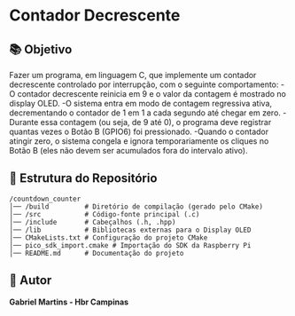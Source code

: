 # Contador Decrescente

## 📚 Objetivo
Fazer um programa, em linguagem C, que implemente um contador decrescente controlado por interrupção, com o seguinte comportamento:
   -O contador decrescente reinicia em 9 e o valor da contagem é mostrado no display OLED.
   -O sistema entra em modo de contagem regressiva ativa, decrementando o contador de 1 em 1 a cada segundo até chegar em zero.
   -Durante essa contagem (ou seja, de 9 até 0), o programa deve registrar quantas vezes o Botão B (GPIO6) foi pressionado. 
   -Quando o contador atingir zero, o sistema congela e ignora temporariamente os cliques no Botão B (eles não devem ser acumulados fora do intervalo ativo).

## 📂 Estrutura do Repositório

```
/countdown_counter
│── /build         # Diretório de compilação (gerado pelo CMake)
│── /src           # Código-fonte principal (.c)
│── /include       # Cabeçalhos (.h, .hpp)
│── /lib           # Bibliotecas externas para o Display OLED
│── CMakeLists.txt # Configuração do projeto CMake
│── pico_sdk_import.cmake # Importação do SDK da Raspberry Pi
│── README.md      # Documentação do projeto
```
## 👤 Autor
**Gabriel Martins - Hbr Campinas**


